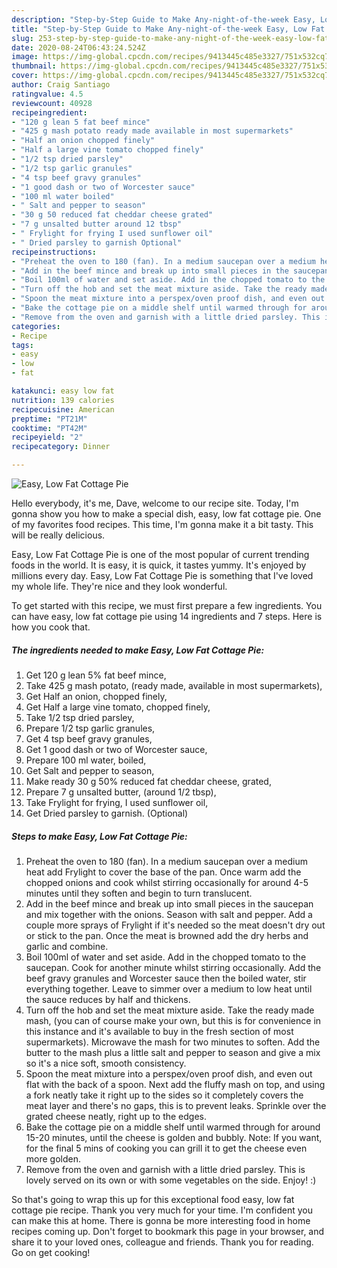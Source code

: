 ```yaml
---
description: "Step-by-Step Guide to Make Any-night-of-the-week Easy, Low Fat Cottage Pie"
title: "Step-by-Step Guide to Make Any-night-of-the-week Easy, Low Fat Cottage Pie"
slug: 253-step-by-step-guide-to-make-any-night-of-the-week-easy-low-fat-cottage-pie
date: 2020-08-24T06:43:24.524Z
image: https://img-global.cpcdn.com/recipes/9413445c485e3327/751x532cq70/easy-low-fat-cottage-pie-recipe-main-photo.jpg
thumbnail: https://img-global.cpcdn.com/recipes/9413445c485e3327/751x532cq70/easy-low-fat-cottage-pie-recipe-main-photo.jpg
cover: https://img-global.cpcdn.com/recipes/9413445c485e3327/751x532cq70/easy-low-fat-cottage-pie-recipe-main-photo.jpg
author: Craig Santiago
ratingvalue: 4.5
reviewcount: 40928
recipeingredient:
- "120 g lean 5 fat beef mince"
- "425 g mash potato ready made available in most supermarkets"
- "Half an onion chopped finely"
- "Half a large vine tomato chopped finely"
- "1/2 tsp dried parsley"
- "1/2 tsp garlic granules"
- "4 tsp beef gravy granules"
- "1 good dash or two of Worcester sauce"
- "100 ml water boiled"
- " Salt and pepper to season"
- "30 g 50 reduced fat cheddar cheese grated"
- "7 g unsalted butter around 12 tbsp"
- " Frylight for frying I used sunflower oil"
- " Dried parsley to garnish Optional"
recipeinstructions:
- "Preheat the oven to 180 (fan). In a medium saucepan over a medium heat add Frylight to cover the base of the pan. Once warm add the chopped onions and cook whilst stirring occasionally for around 4-5 minutes until they soften and begin to turn translucent."
- "Add in the beef mince and break up into small pieces in the saucepan and mix together with the onions. Season with salt and pepper. Add a couple more sprays of Frylight if it&#39;s needed so the meat doesn&#39;t dry out or stick to the pan. Once the meat is browned add the dry herbs and garlic and combine."
- "Boil 100ml of water and set aside. Add in the chopped tomato to the saucepan. Cook for another minute whilst stirring occasionally. Add the beef gravy granules and Worcester sauce then the boiled water, stir everything together. Leave to simmer over a medium to low heat until the sauce reduces by half and thickens."
- "Turn off the hob and set the meat mixture aside. Take the ready made mash, (you can of course make your own, but this is for convenience in this instance and it&#39;s available to buy in the fresh section of most supermarkets). Microwave the mash for two minutes to soften. Add the butter to the mash plus a little salt and pepper to season and give a mix so it&#39;s a nice soft, smooth consistency."
- "Spoon the meat mixture into a perspex/oven proof dish, and even out flat with the back of a spoon. Next add the fluffy mash on top, and using a fork neatly take it right up to the sides so it completely covers the meat layer and there&#39;s no gaps, this is to prevent leaks. Sprinkle over the grated cheese neatly, right up to the edges."
- "Bake the cottage pie on a middle shelf until warmed through for around 15-20 minutes, until the cheese is golden and bubbly. Note: If you want, for the final 5 mins of cooking you can grill it to get the cheese even more golden."
- "Remove from the oven and garnish with a little dried parsley. This is lovely served on its own or with some vegetables on the side. Enjoy! :)"
categories:
- Recipe
tags:
- easy
- low
- fat

katakunci: easy low fat 
nutrition: 139 calories
recipecuisine: American
preptime: "PT21M"
cooktime: "PT42M"
recipeyield: "2"
recipecategory: Dinner

---
```



![Easy, Low Fat Cottage Pie](https://img-global.cpcdn.com/recipes/9413445c485e3327/751x532cq70/easy-low-fat-cottage-pie-recipe-main-photo.jpg)

Hello everybody, it's me, Dave, welcome to our recipe site. Today, I'm gonna show you how to make a special dish, easy, low fat cottage pie. One of my favorites food recipes. This time, I'm gonna make it a bit tasty. This will be really delicious.

Easy, Low Fat Cottage Pie is one of the most popular of current trending foods in the world. It is easy, it is quick, it tastes yummy. It's enjoyed by millions every day. Easy, Low Fat Cottage Pie is something that I've loved my whole life. They're nice and they look wonderful.




To get started with this recipe, we must first prepare a few ingredients. You can have easy, low fat cottage pie using 14 ingredients and 7 steps. Here is how you cook that.

<!--inarticleads1-->

##### The ingredients needed to make Easy, Low Fat Cottage Pie:

1. Get 120 g lean 5% fat beef mince,
1. Take 425 g mash potato, (ready made, available in most supermarkets),
1. Get Half an onion, chopped finely,
1. Get Half a large vine tomato, chopped finely,
1. Take 1/2 tsp dried parsley,
1. Prepare 1/2 tsp garlic granules,
1. Get 4 tsp beef gravy granules,
1. Get 1 good dash or two of Worcester sauce,
1. Prepare 100 ml water, boiled,
1. Get  Salt and pepper to season,
1. Make ready 30 g 50% reduced fat cheddar cheese, grated,
1. Prepare 7 g unsalted butter, (around 1/2 tbsp),
1. Take  Frylight for frying, I used sunflower oil,
1. Get  Dried parsley to garnish. (Optional)




<!--inarticleads2-->

##### Steps to make Easy, Low Fat Cottage Pie:

1. Preheat the oven to 180 (fan). In a medium saucepan over a medium heat add Frylight to cover the base of the pan. Once warm add the chopped onions and cook whilst stirring occasionally for around 4-5 minutes until they soften and begin to turn translucent.
1. Add in the beef mince and break up into small pieces in the saucepan and mix together with the onions. Season with salt and pepper. Add a couple more sprays of Frylight if it&#39;s needed so the meat doesn&#39;t dry out or stick to the pan. Once the meat is browned add the dry herbs and garlic and combine.
1. Boil 100ml of water and set aside. Add in the chopped tomato to the saucepan. Cook for another minute whilst stirring occasionally. Add the beef gravy granules and Worcester sauce then the boiled water, stir everything together. Leave to simmer over a medium to low heat until the sauce reduces by half and thickens.
1. Turn off the hob and set the meat mixture aside. Take the ready made mash, (you can of course make your own, but this is for convenience in this instance and it&#39;s available to buy in the fresh section of most supermarkets). Microwave the mash for two minutes to soften. Add the butter to the mash plus a little salt and pepper to season and give a mix so it&#39;s a nice soft, smooth consistency.
1. Spoon the meat mixture into a perspex/oven proof dish, and even out flat with the back of a spoon. Next add the fluffy mash on top, and using a fork neatly take it right up to the sides so it completely covers the meat layer and there&#39;s no gaps, this is to prevent leaks. Sprinkle over the grated cheese neatly, right up to the edges.
1. Bake the cottage pie on a middle shelf until warmed through for around 15-20 minutes, until the cheese is golden and bubbly. Note: If you want, for the final 5 mins of cooking you can grill it to get the cheese even more golden.
1. Remove from the oven and garnish with a little dried parsley. This is lovely served on its own or with some vegetables on the side. Enjoy! :)




So that's going to wrap this up for this exceptional food easy, low fat cottage pie recipe. Thank you very much for your time. I'm confident you can make this at home. There is gonna be more interesting food in home recipes coming up. Don't forget to bookmark this page in your browser, and share it to your loved ones, colleague and friends. Thank you for reading. Go on get cooking!
